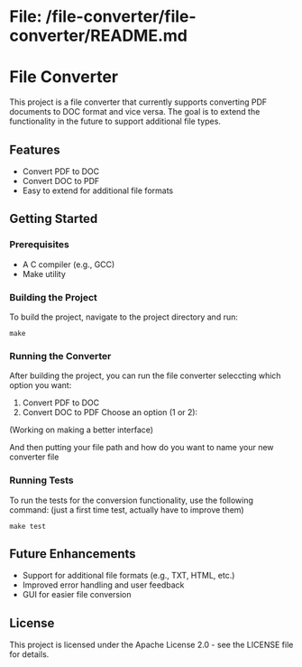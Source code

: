 # File: /file-converter/file-converter/README.md

# File Converter

This project is a file converter that currently supports converting PDF documents to DOC format and vice versa. The goal is to extend the functionality in the future to support additional file types.

## Features

- Convert PDF to DOC
- Convert DOC to PDF
- Easy to extend for additional file formats

## Getting Started

### Prerequisites

- A C compiler (e.g., GCC)
- Make utility

### Building the Project

To build the project, navigate to the project directory and run:

```
make
```

### Running the Converter

After building the project, you can run the file converter seleccting which option you want:

1. Convert PDF to DOC
2. Convert DOC to PDF
Choose an option (1 or 2): 

(Working on making a better interface)

And then putting your file path and how do you want to name your new converter file


### Running Tests

To run the tests for the conversion functionality, use the following command:
(just a first time test, actually have to improve them)

```
make test
```

## Future Enhancements

- Support for additional file formats (e.g., TXT, HTML, etc.)
- Improved error handling and user feedback
- GUI for easier file conversion

## License

This project is licensed under the Apache License 2.0 - see the LICENSE file for details.